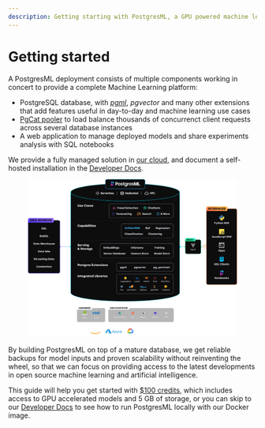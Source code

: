 ```yaml
---
description: Getting starting with PostgresML, a GPU powered machine learning database.
---
```


# Getting started

A PostgresML deployment consists of multiple components working in concert to provide a complete Machine Learning platform:

* PostgreSQL database, with [_pgml_](/docs/api/sql-extension/), _pgvector_ and many other extensions that add features useful in day-to-day and machine learning use cases
* [PgCat pooler](/docs/product/pgcat/) to load balance thousands of concurrenct client requests across several database instances
* A web application to manage deployed models and share experiments analysis with SQL notebooks

We provide a fully managed solution in [our cloud](create-your-database), and document a self-hosted installation in the [Developer Docs](/docs/resources/developer-docs/quick-start-with-docker).

<figure class="my-4"><img src="../../.gitbook/assets/architecture.png" alt="PostgresML architecture"><figcaption></figcaption></figure>

By building PostgresML on top of a mature database, we get reliable backups for model inputs and proven scalability without reinventing the wheel, so that we can focus on providing access to the latest developments in open source machine learning and artificial intelligence.

This guide will help you get started with [$100 credits](create-your-database), which includes access to GPU accelerated models and 5 GB of storage, or you can skip to our [Developer Docs](/docs/resources/developer-docs/quick-start-with-docker) to see how to run PostgresML locally with our Docker image.
